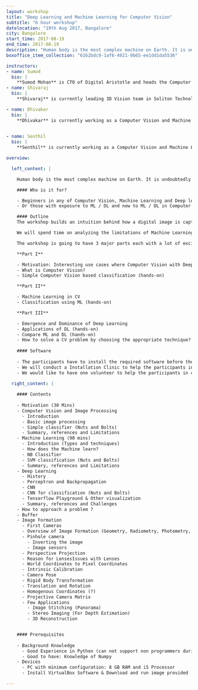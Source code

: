 ```yaml
---
layout: workshop
title: "Deep Learning and Machine Learning for Computer Vision"
subtitle: "6 hour workshop"
datelocation: "19th Aug 2017, Bangalore"
city: Bangalore
start_time: 2017-08-19
end_time: 2017-08-19
description: "Human body is the most complex machine on Earth. It is undoubtedly fascinating how the Human Visual System works. How as a human, we see the world, store the visual information and learn from what we see and recognize the next time. The goal of the workshop is to build an understanding of how Computer Vision itself evolved from basic Image Processing to what it is now with exciting examples. With the help of Machine Learning and Deep learning, we are able to attain state-of-art performance in many fields. The workshop is meant for those who want to get started with solving Computer Vision problems easily and more elegantly using ML / DL with hands-on."
boxoffice_item_collection: "6162bdc9-1af6-4921-9b65-ee1dd1da5536"

instructors:
- name: Sumod
  bio: |
    **Sumod Mohan** is CTO of Digital Aristotle and heads the Computer Vision and Machine Learning at Soliton Technologies. His experience spans Computer Vision, Machine Learning, 3D Vision, Deep Learning, NLP, Graph Algorithms, Probabilistic Graphical Models, Code Optimization and Parallelization and has worked in the Computer Vision and Machine Learning for past 10+ years. His broad research interest interest in application of Graph Algorithms and Probabilistic Graphical Models in Computer Vision and holds an M.S degree from Clemson University with. Prior to this worked for HighlightCam Inc, a startup in California where he led Computer Vision Algorithm Development.
- name: Shivaraj
  bio: |
    **Shivaraj** is currently leading 3D Vision team in Soliton Technologies and his prior experience includes 3D pose estimation, 3D depth estimation, segmentation, pattern recognition and machine learning. The products developed include Monocular Augmented Reality Application, Classification of manufactured components, Pose Estimation for large objects etc. He has more than 4+ years experience developing and deploying products in 3D Vision and Machine Vision.

- name: Dhivakar
  bio: |
    **Dhivakar** is currently working as a Computer Vision and Machine Learning Engineer at Soliton Technologies. He has been working for the past 2+ years on Object detection and Recognition problems  with Computer Vision and Deep Learning. He has also been a co-organizer and in-charge of the Bangalore Computer Vision Meetup (BCVM): a forum for discussing research papers on Computer Vision, Machine Learning and Deep Learning.

 
- name: Senthil
  bio: |
    **Senthil** is currently working as a Computer Vision and Machine Learning Engineer in Soliton Technologies. His research interest lies in the intersection of Deep Learning and Graph Algorithms. He completed his bachelor's degree in Electronics and Communication Engineering in Coimbatore Institute of Technology.

overview:

  left_content: |

    Human body is the most complex machine on Earth. It is undoubtedly fascinating how the Human Visual System works. How as a human, we see the world, store the visual information and learn from what we see and recognize the next time. The goal of the workshop is to build an understanding of how Computer Vision itself evolved from basic Image Processing to what it is now with exciting examples. With the help of Machine Learning and Deep learning, we are able to attain state-of-art performance in many fields. The workshop is meant for those who want to get started with solving Computer Vision problems easily and more elegantly using ML / DL with hands-on.

    #### Who is it for? 

    - Beginners in any of Computer Vision, Machine Learning and Deep learning
    - Or those with exposure to ML / DL and new to ML / DL in Computer Vision

    #### Outline
    The workshop builds an intuition behind how a digital image is captured, stored and processed. It shows what are the traditional and simple object detection mechanisms in Computer Vision and their limitations by examples. Then we show how Machine Learning came to the aid and solved the problems which the traditional CV techniques could not solve.

    We will spend time on analyzing the limitations of Machine Learning and how we can achieve them using the Deep Learning techniques. We will dive into the Black box (DL) and try to understand what each layer is doing exactly and how we can play around with them. We will finally talk about how to approach a Computer Vision problem, which technique to use, which parameter to tweak, etc.,

    The workshop is going to have 3 major parts each with a lot of exciting examples to try out using Jupyter notebook. At the end of the workshop, each participant should be able to build a network using Keras (Python library for Deep Learning), train and test the model. It is going to be a more Hands-on and relatively less Mathematical, especially for the beginners to Computer Vision.

    **Part I**

    - Motivation: Interesting use cases where Computer Vision with Deep learning outperforms
    - What is Computer Vision?
    - Simple Computer Vision based classification (hands-on)

    **Part II**

    - Machine Learning in CV
    - Classification using ML (hands-on)

    **Part III**

    - Emergence and Dominance of Deep Learning
    - Applications of DL (hands-on)
    - Compare ML and DL (hands-on)
    - How to solve a CV problem by choosing the appropriate technique?
    
    #### Software
    
    - The participants have to install the required software before the session (link will be provided shortly).
    - We will conduct a Installation Clinic to help the participants install the software package one day before the session.
    - We would like to have one volunteer to help the participants in case of any software conflicts
  
  right_content: |

    #### Contents
    
    - Motivation (30 Mins)
    - Computer Vision and Image Processing 
      - Introduction
      - Basic image processing
      - Simple classifier (Nuts and Bolts)
      - Summary, references and Limitations
    - Machine Learning (90 mins)
      - Introduction (Types and techniques)
      - How does the Machine learn?
      - NB Classifier
      - SVM classification (Nuts and Bolts)
      - Summary, references and Limitations
    - Deep Learning 
      - History
      - Perceptron and Backpropagation
      - CNN
      - CNN for classification (Nuts and Bolts)
      - Tensorflow Playground & Other visualization
      - Summary, references and Challenges
    - How to approach a problem ? 
    - Buffer
    - Image Formation 
      - First Cameras
      - Overview of Image Formation (Geometry, Radiometry, Photometry, Colorimetry & Sensors)
      - Pinhole camera
        - Inverting the image
        - Image sensors
      - Perspective Projection
      - Reason for LensesIssues with Lenses
      - World Coordinates to Pixel Coordinates
      - Intrinsic Calibration
      - Camera Pose
      - Rigid Body Transformation
      - Translation and Rotation
      - Homogenous Coordinates (?)
      - Projective Camera Matrix
      - Few Applications
        - Image Stitching (Panorama)
        - Stereo Imaging (For Depth Estimation)
        - 3D Reconstruction


    #### Prerequisites
    
    - Background Knowledge
      - Good Experience in Python (can not support non programmers during session due to lack of time)
      - Good to have: Knowledge of Numpy
    - Devices
      - PC with minimum configuration: 8 GB RAM and i5 Processor
      - Install VirtualBox Software & Download and run image provided    

---
```

